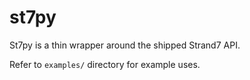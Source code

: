# st7py

St7py is a thin wrapper around the shipped Strand7 API.

Refer to `examples/` directory for example uses. 
